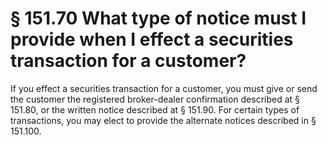 # § 151.70   What type of notice must I provide when I effect a securities transaction for a customer?

If you effect a securities transaction for a customer, you must give or send the customer the registered broker-dealer confirmation described at § 151.80, or the written notice described at § 151.90. For certain types of transactions, you may elect to provide the alternate notices described in § 151.100.




